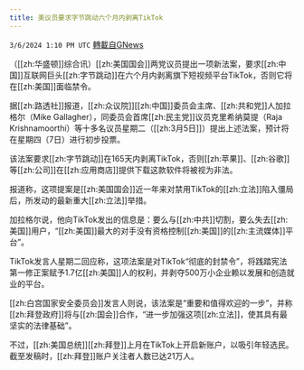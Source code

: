 ```yaml
---
title: 美议员要求字节跳动六个月内剥离TikTok
---
```

`3/6/2024 1:10 PM UTC` [轉載自GNews](https://gnews.org/articles/2370731)

（[[zh:华盛顿]]综合讯）[[zh:美国国会]]两党议员提出一项新法案，要求[[zh:中国]]互联网巨头[[zh:字节跳动]]在六个月内剥离旗下短视频平台TikTok，否则它将在[[zh:美国]]面临禁令。

据[[zh:路透社]]报道，[[zh:众议院]][[zh:中国]]委员会主席、[[zh:共和党]]人加拉格尔（Mike Gallagher），同委员会首席[[zh:民主党]]议员克里希纳莫提（Raja Krishnamoorthi）等十多名议员星期二（[[zh:3月5日]]）提出上述法案，预计将在星期四（7日）进行初步投票。

该法案要求[[zh:字节跳动]]在165天内剥离TikTok，否则[[zh:苹果]]、[[zh:谷歌]]等[[zh:公司]]在[[zh:应用商店]]提供下载这款软件将被视为非法。

报道称，这项提案是[[zh:美国国会]]近一年来对禁用TikTok的[[zh:立法]]陷入僵局后，所发动的最新重大[[zh:立法]]举措。

加拉格尔说，他向TikTok发出的信息是：要么与[[zh:中共]]切割，要么失去[[zh:美国]]用户，“[[zh:美国]]最大的对手没有资格控制[[zh:美国]]的[[zh:主流媒体]]平台”。

TikTok发言人星期二回应称，这项法案是对TikTok“彻底的封禁令”，将践踏宪法第一修正案赋予1.7亿[[zh:美国]]人的权利，并剥夺500万小企业赖以发展和创造就业的平台。

[[zh:白宫国家安全委员会]]发言人则说，该法案是“重要和值得欢迎的一步”，并称[[zh:拜登政府]]将与[[zh:国会]]合作，“进一步加强这项[[zh:立法]]，使其具有最坚实的法律基础”。

不过，[[zh:美国总统]][[zh:拜登]]上月在TikTok上开启新账户，以吸引年轻选民。截至发稿时，[[zh:拜登]]账户关注者人数已达21万人。
